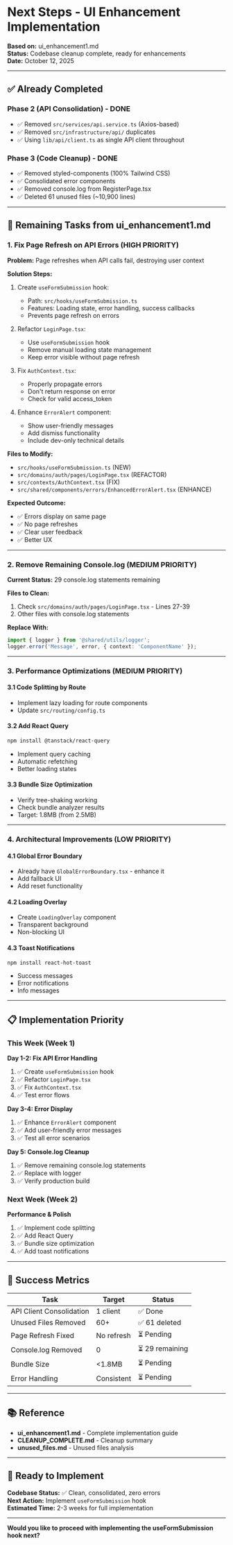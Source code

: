 # Next Steps - UI Enhancement Implementation

**Based on:** ui_enhancement1.md  
**Status:** Codebase cleanup complete, ready for enhancements  
**Date:** October 12, 2025

---

## ✅ Already Completed

### Phase 2 (API Consolidation) - DONE

- ✅ Removed `src/services/api.service.ts` (Axios-based)
- ✅ Removed `src/infrastructure/api/` duplicates
- ✅ Using `lib/api/client.ts` as single API client throughout

### Phase 3 (Code Cleanup) - DONE

- ✅ Removed styled-components (100% Tailwind CSS)
- ✅ Consolidated error components
- ✅ Removed console.log from RegisterPage.tsx
- ✅ Deleted 61 unused files (~10,900 lines)

---

## 🔄 Remaining Tasks from ui_enhancement1.md

### 1. Fix Page Refresh on API Errors (HIGH PRIORITY)

**Problem:** Page refreshes when API calls fail, destroying user context

**Solution Steps:**

1. Create `useFormSubmission` hook:
   - Path: `src/hooks/useFormSubmission.ts`
   - Features: Loading state, error handling, success callbacks
   - Prevents page refresh on errors

2. Refactor `LoginPage.tsx`:
   - Use `useFormSubmission` hook
   - Remove manual loading state management
   - Keep error visible without page refresh

3. Fix `AuthContext.tsx`:
   - Properly propagate errors
   - Don't return response on error
   - Check for valid access_token

4. Enhance `ErrorAlert` component:
   - Show user-friendly messages
   - Add dismiss functionality
   - Include dev-only technical details

**Files to Modify:**

- `src/hooks/useFormSubmission.ts` (NEW)
- `src/domains/auth/pages/LoginPage.tsx` (REFACTOR)
- `src/contexts/AuthContext.tsx` (FIX)
- `src/shared/components/errors/EnhancedErrorAlert.tsx` (ENHANCE)

**Expected Outcome:**

- ✅ Errors display on same page
- ✅ No page refreshes
- ✅ Clear user feedback
- ✅ Better UX

---

### 2. Remove Remaining Console.log (MEDIUM PRIORITY)

**Current Status:** 29 console.log statements remaining

**Files to Clean:**

1. Check `src/domains/auth/pages/LoginPage.tsx` - Lines 27-39
2. Other files with console.log statements

**Replace With:**

```typescript
import { logger } from '@shared/utils/logger';
logger.error('Message', error, { context: 'ComponentName' });
```

---

### 3. Performance Optimizations (MEDIUM PRIORITY)

#### 3.1 Code Splitting by Route

- Implement lazy loading for route components
- Update `src/routing/config.ts`

#### 3.2 Add React Query

```bash
npm install @tanstack/react-query
```

- Implement query caching
- Automatic refetching
- Better loading states

#### 3.3 Bundle Size Optimization

- Verify tree-shaking working
- Check bundle analyzer results
- Target: 1.8MB (from 2.5MB)

---

### 4. Architectural Improvements (LOW PRIORITY)

#### 4.1 Global Error Boundary

- Already have `GlobalErrorBoundary.tsx` - enhance it
- Add fallback UI
- Add reset functionality

#### 4.2 Loading Overlay

- Create `LoadingOverlay` component
- Transparent background
- Non-blocking UI

#### 4.3 Toast Notifications

```bash
npm install react-hot-toast
```

- Success messages
- Error notifications
- Info messages

---

## 📋 Implementation Priority

### This Week (Week 1)

**Day 1-2: Fix API Error Handling**

1. ✅ Create `useFormSubmission` hook
2. ✅ Refactor `LoginPage.tsx`
3. ✅ Fix `AuthContext.tsx`
4. ✅ Test error flows

**Day 3-4: Error Display**

1. ✅ Enhance `ErrorAlert` component
2. ✅ Add user-friendly error messages
3. ✅ Test all error scenarios

**Day 5: Console.log Cleanup**

1. ✅ Remove remaining console.log statements
2. ✅ Replace with logger
3. ✅ Verify production build

### Next Week (Week 2)

**Performance & Polish**

1. ✅ Implement code splitting
2. ✅ Add React Query
3. ✅ Bundle size optimization
4. ✅ Add toast notifications

---

## 🎯 Success Metrics

| Task                     | Target     | Status          |
| ------------------------ | ---------- | --------------- |
| API Client Consolidation | 1 client   | ✅ Done         |
| Unused Files Removed     | 60+        | ✅ 61 deleted   |
| Page Refresh Fixed       | No refresh | ⏳ Pending      |
| Console.log Removed      | 0          | ⏳ 29 remaining |
| Bundle Size              | <1.8MB     | ⏳ Pending      |
| Error Handling           | Consistent | ⏳ Pending      |

---

## 📚 Reference

- **ui_enhancement1.md** - Complete implementation guide
- **CLEANUP_COMPLETE.md** - Cleanup summary
- **unused_files.md** - Unused files analysis

---

## 🚀 Ready to Implement

**Codebase Status:** ✅ Clean, consolidated, zero errors  
**Next Action:** Implement `useFormSubmission` hook  
**Estimated Time:** 2-3 weeks for full implementation

---

**Would you like to proceed with implementing the useFormSubmission hook next?**
